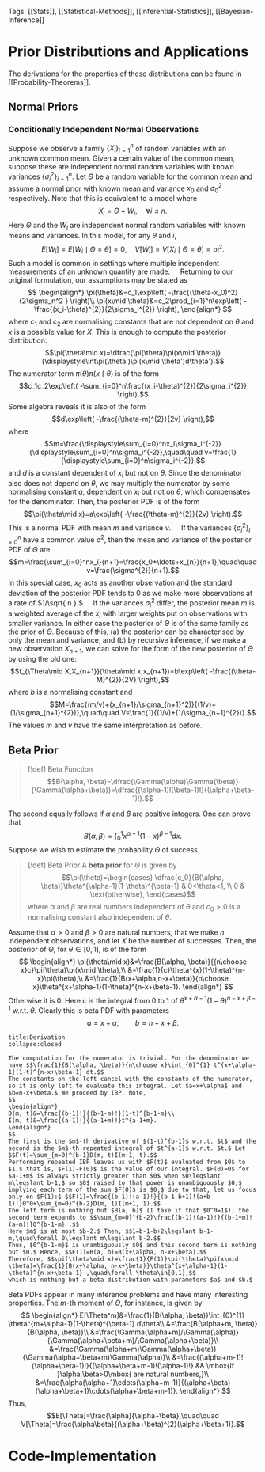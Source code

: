 Tags: [[Stats]], [[Statistical-Methods]], [[Inferential-Statistics]], [[Bayesian-Inference]]

# Prior Distributions and Applications
The derivations for the properties of these distributions can be found in [[Probability-Theorems]].
## Normal Priors
### Conditionally Independent Normal Observations
Suppose we observe a family $\{X_i\}_{i=1}^{n}$ of random variables with an unknown common mean. Given a certain value of the common mean, suppose these are independent normal random variables with known variances $\{\sigma_i^2\}_{i=1}^{n}.$ Let $\Theta$ be a random variable for the common mean and assume a normal prior with known mean and variance $x_0$ and $\sigma^2_0$ respectively. Note that this is equivalent to a model where $$X_{i}=\Theta+W_i,\quad\forall i\leqslant n.$$
Here $\Theta$ and the $W_i$ are independent normal random variables with known means and variances. In this model, for any $\theta$ and $i,$ $$E[W_i]=E[W_i\mid \Theta=\theta]=0,\quad V[W_i]=V[X_i\mid \Theta=\theta]=\sigma_i^2.$$
Such a model is common in settings where multiple independent measurements of an unknown quantity are made.
$\quad$Returning to our original formulation, our assumptions may be stated as
$$
\begin{align*}
\pi(\theta)&=c_1\exp\left( -\frac{(\theta-x_0)^2}{2\sigma_n^2 } \right)\\
\pi(x\mid \theta)&=c_2\prod_{i=1}^n\exp\left( -\frac{(x_i-\theta)^{2}}{2\sigma_i^{2}} \right),
\end{align*}
$$
where $c_1$ and $c_2$ are normalising constants that are not dependent on $\theta$ and $x$ is a possible value for $X.$ This is enough to compute the posterior distribution: $$\pi(\theta\mid x)=\dfrac{\pi(\theta)\pi(x\mid \theta)}{\displaystyle\int\pi(\theta')\pi(x\mid \theta')d\theta'}.$$
The numerator term $\pi(\theta)\pi(x\mid\theta)$ is of the form $$c_1c_2\exp\left( -\sum_{i=0}^n\frac{(x_i-\theta)^{2}}{2\sigma_i^{2}} \right).$$
Some algebra reveals it is also of the form $$d\exp\left( -\frac{(\theta-m)^{2}}{2v} \right),$$
where $$m=\frac{\displaystyle\sum_{i=0}^nx_i\sigma_i^{-2}}{\displaystyle\sum_{i=0}^n\sigma_i^{-2}},\quad\quad v=\frac{1}{\displaystyle\sum_{i=0}^n\sigma_i^{-2}},$$
and $d$ is a constant dependent of $x_i$ but not on $\theta.$ Since the denominator also does not depend on $\theta,$ we may multiply the numerator by some normalising constant $a,$ dependent on $x_i$ but not on $\theta,$ which compensates for the denominator. Then, the posterior PDF is of the form $$\pi(\theta\mid x)=a\exp\left( -\frac{(\theta-m)^{2}}{2v} \right).$$
This is a normal PDF with mean $m$ and variance $v.$
$\quad$If the variances $\{\sigma_i^{2}\}_{i=0}^n$ have a common value $\sigma^2,$ then the mean and variance of the posterior PDF of $\Theta$ are $$m=\frac{\sum_{i=0}^nx_i}{n+1}=\frac{x_0+\ldots+x_{n}}{n+1},\quad\quad v=\frac{\sigma^{2}}{n+1}.$$
In this special case, $x_0$ acts as another observation and the standard deviation of the posterior PDF tends to $0$ as we make more observations at a rate of $1/\sqrt{ n }.$
$\quad$If the variances $\sigma_i^{2}$ differ, the posterior mean $m$ is a weighted average of the $x_i$ with larger weights put on observations with smaller variance. In either case the posterior of $\Theta$ is of the same family as the prior of $\Theta.$ Because of this, (a) the posterior can be characterised by only the mean and variance, and (b) by recursive inference, if we make a new observation $X_{n+1},$ we can solve for the form of the new posterior of $\Theta$ by using the old one: $$f_{\Theta\mid X,X_{n+1}}(\theta\mid x,x_{n+1})=b\exp\left( -\frac{(\theta-M)^{2}}{2V} \right),$$
where $b$ is a normalising constant and $$M=\frac{(m/v)+(x_{n+1}/\sigma_{n+1}^2)}{(1/v)+(1/\sigma_{n+1}^{2})},\quad\quad V=\frac{1}{(1/v)+(1/\sigma_{n+1}^{2})}.$$
The values $m$ and $v$ have the same interpretation as before.
## Beta Prior

> [!def] Beta Function
> $$B(\alpha, \beta)=\dfrac{\Gamma(\alpha)\Gamma(\beta)}{\Gamma(\alpha+\beta)}=\dfrac{(\alpha-1)!(\beta-1)!}{(\alpha+\beta-1)!}.$$

The second equally follows if $\alpha$ and $\beta$ are positive integers. One can prove that $$B(\alpha, \beta)=\int_0^1 x^{\alpha-1}(1-x)^{\beta-1}dx.$$
Suppose we wish to estimate the probability $\Theta$ of success.
> [!def] Beta Prior
> A **beta prior** for $\Theta$ is given by $$\pi(\theta)=\begin{cases}
> \dfrac{c_0}{B(\alpha, \beta)}\theta^{\alpha-1}(1-\theta)^{\beta-1} & 0<\theta<1, \\
> 0 & \text{otherwise},
> \end{cases}$$
> where $\alpha$ and $\beta$ are real numbers independent of $\theta$ and $c_0>0$ is a normalising constant also independent of $\theta.$

Assume that $\alpha>0$ and $\beta>0$ are natural numbers, that we make $n$ independent observations, and let $X$ be the number of successes. Then, the posterior of $\Theta,$ for $\theta\in[0,1],$ is of the form
$$
\begin{align*}
\pi(\theta\mid x)&=\frac{B(\alpha, \beta)}{{n\choose x}c}\pi(\theta)\pi(x\mid \theta),\\
&=\frac{1}{c}\theta^{x}(1-\theta)^{n-x}\pi(\theta),\\
&=\frac{1}{B(x+\alpha,n-x+\beta)}{n\choose x}\theta^{x+\alpha-1}(1-\theta)^{n-x+\beta-1}.
\end{align*}
$$
Otherwise it is $0.$ Here $c$ is the integral from $0$ to $1$ of $\theta^{x+\alpha-1}(1-\theta)^{n-x+\beta-1}$ w.r.t. $\theta.$ Clearly this is beta PDF with parameters $$a=x+\alpha,\quad\quad b=n-x+\beta.$$
```ad-note
title:Derivation
collapse:closed

The computation for the numerator is trivial. For the denominator we have $$\frac{1}{B(\alpha, \beta)}{n\choose x}\int_{0}^{1} t^{x+\alpha-1}(1-t)^{n-x+\beta-1} dt.$$
The constants on the left cancel with the constants of the numerator, so it is only left to evaluate this integral. Let $a=x+\alpha$ and $b=n-x+\beta.$ We proceed by IBP. Note,
$$
\begin{align*}
D(m, t)&=\frac{(b-1)!}{(b-1-m)!}(1-t)^{b-1-m}\\
I(m, t)&=\frac{(a-1)!}{(a-1+m)!}t^{a-1+m}.
\end{align*}
$$
The first is the $m$-th derivative of $(1-t)^{b-1}$ w.r.t. $t$ and the second is the $m$-th repeated integral of $t^{a-1}$ w.r.t. $t.$ Let $$F(t)=\sum_{m=0}^{b-1}D(m, t)I(m+1, t).$$
Performing repeated IBP leaves us with $F(t)$ evaluated from $0$ to $1,$ that is, $F(1)-F(0)$ is the value of our integral. $F(0)=0$ for $a-1+m$ is always strictly greater than $0$ when $0\leqslant m\leqslant b-1,$ so $0$ raised to that power is unambiguously $0,$ implying each term of the sum $F(0)$ is $0;$ due to that, let us focus only on $F(1):$ $$F(1)=\frac{(b-1)!(a-1)!}{(b-1-b+1)!(a+b-1)!}0^0+\sum_{m=0}^{b-2}D(m, 1)I(m+1, 1).$$
The left term is nothing but $B(a, b)$ (I take it that $0^0=1$); the second term expands to $$\sum_{m=0}^{b-2}\frac{(b-1)!(a-1)!}{(b-1+m)!(a+m)!}0^{b-1-m} .$$
Here $m$ is at most $b-2.$ Then, $$1=b-1-b+2\leqslant b-1-m,\quad\forall 0\leqslant m\leqslant b-2.$$
Thus, $0^{b-1-m}$ is unambiguously $0$ and this second term is nothing but $0.$ Hence, $$F(1)=B(a, b)=B(x+\alpha, n-x+\beta).$$
Therefore, $$\pi(\theta\mid x)=\frac{1}{F(1)}\pi(\theta)\pi(x\mid \theta)=\frac{1}{B(x+\alpha, n-x+\beta)}\theta^{x+\alpha-1}(1-\theta)^{n-x+\beta-1} ,\quad\forall \theta\in[0,1],$$
which is nothing but a beta distribution with parameters $a$ and $b.$
```

Beta PDFs appear in many inference problems and have many interesting properties. The $m$-th moment of $\Theta,$ for instance, is given by
$$
\begin{align*}
E[\Theta^m]&=\frac{1}{B(\alpha, \beta)}\int_{0}^{1} \theta^{m+\alpha-1}(1-\theta)^{\beta-1} d\theta\\
&=\frac{B(\alpha+m, \beta)}{B(\alpha, \beta)}\\
&=\frac{\Gamma(\alpha+m)/\Gamma(\alpha)}{\Gamma(\alpha+\beta+m)/\Gamma(\alpha+\beta)}\\
&=\frac{\Gamma(\alpha+m)\Gamma(\alpha+\beta)}{\Gamma(\alpha+\beta+m)\Gamma(\alpha)}\\
&=\frac{(\alpha+m-1)!(\alpha+\beta-1)!}{(\alpha+\beta+m-1)!(\alpha-1)!} && \mbox{if }\alpha,\beta>0\mbox{ are natural numbers,}\\
&=\frac{\alpha(\alpha+1)\cdots(\alpha+m-1)}{(\alpha+\beta)(\alpha+\beta+1)\cdots(\alpha+\beta+m-1)}.
\end{align*}
$$
Thus, $$E[\Theta]=\frac{\alpha}{\alpha+\beta},\quad\quad V[\Theta]=\frac{\alpha\beta}{(\alpha+\beta)^{2}(\alpha+\beta+1)}.$$

# Code-Implementation 
